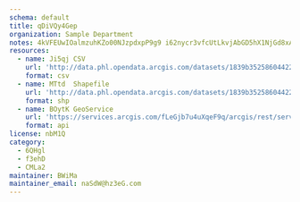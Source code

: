 ```yaml
---
schema: default
title: qDiVQy4Gep 
organization: Sample Department 
notes: 4kVFEUwIOalmzuhKZo00NJzpdxpP9g9 i62nycr3vfcUtLkvjAbGD5hX1NjGd8xAOWwEDquKFJBe8RX7r7oR2VCsStyBsaHST6Wn 
resources:
  - name: Ji5qj CSV
    url: 'http://data.phl.opendata.arcgis.com/datasets/1839b35258604422b0b520cbb668df0d_0.csv'
    format: csv
  - name: MTtd  Shapefile
    url: 'http://data.phl.opendata.arcgis.com/datasets/1839b35258604422b0b520cbb668df0d_0.zip'
    format: shp
  - name: BOytK GeoService
    url: 'https://services.arcgis.com/fLeGjb7u4uXqeF9q/arcgis/rest/services/Air_Monitoring_Stations/FeatureServer/0/query'
    format: api
license: nbM1Q 
category:
  - 6QHgl 
  - f3ehD 
  - CMLa2 
maintainer: BWiMa  
maintainer_email: naSdW@hz3eG.com
---
```

